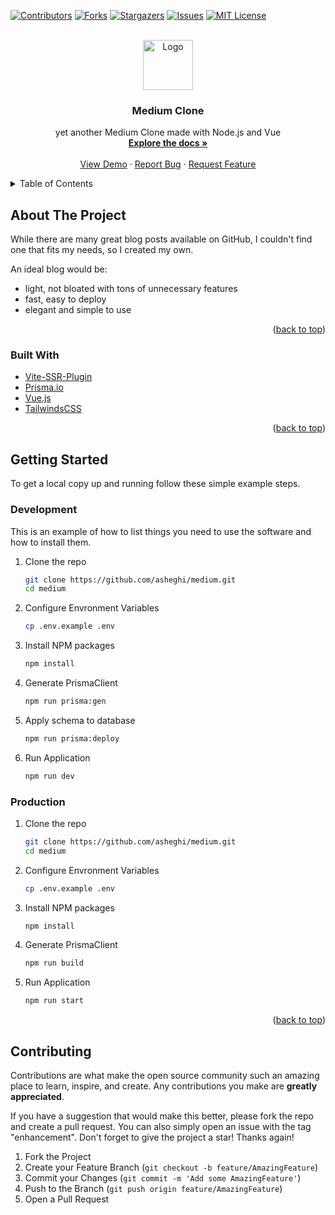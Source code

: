 <div id="top"></div>

<!-- PROJECT SHIELDS -->
<!--
*** I'm using markdown "reference style" links for readability.
*** Reference links are enclosed in brackets [ ] instead of parentheses ( ).
*** See the bottom of this document for the declaration of the reference variables
*** for contributors-url, forks-url, etc. This is an optional, concise syntax you may use.
*** https://www.markdownguide.org/basic-syntax/#reference-style-links
-->
[![Contributors][contributors-shield]][contributors-url]
[![Forks][forks-shield]][forks-url]
[![Stargazers][stars-shield]][stars-url]
[![Issues][issues-shield]][issues-url]
[![MIT License][license-shield]][license-url]

[//]: # ([![LinkedIn][linkedin-shield]][linkedin-url])



<!-- PROJECT LOGO -->
<br />
<div align="center">
  <a href="https://github.com/semycolon/medium">
    <img src="https://raw.githubusercontent.com/semycolon/medium/master/assets/icons/dynamic/icon-logo.svg" alt="Logo" width="80" height="80">
  </a>

<h3 align="center">Medium Clone</h3>

  <p align="center">
    yet another Medium Clone made with Node.js and Vue
    <br />
    <a href="https://github.com/semycolon/medium/tree/master/docs"><strong>Explore the docs »</strong></a>
    <br />
    <br />
    <a href="https://codeify.ir/">View Demo</a>
    ·
    <a href="https://github.com/semycolon/medium/issues">Report Bug</a>
    ·
    <a href="https://github.com/semycolon/medium/issues">Request Feature</a>
  </p>
</div>



<!-- TABLE OF CONTENTS -->
<details>
  <summary>Table of Contents</summary>
  <ol>
    <li>
      <a href="#about-the-project">About The Project</a>
      <ul>
        <li><a href="#built-with">Built With</a></li>
      </ul>
    </li>
    <li>
      <a href="#getting-started">Getting Started</a>
      <ul>
        <li><a href="#prerequisites">Prerequisites</a></li>
        <li><a href="#installation">Installation</a></li>
      </ul>
    </li>
    <li><a href="#usage">Usage</a></li>
    <li><a href="#roadmap">Roadmap</a></li>
    <li><a href="#contributing">Contributing</a></li>
    <li><a href="#license">License</a></li>
    <li><a href="#contact">Contact</a></li>
    <li><a href="#acknowledgments">Acknowledgments</a></li>
  </ol>
</details>



<!-- ABOUT THE PROJECT -->
## About The Project

<!-- [![Product Name Screen Shot][product-screenshot]](https://image.thum.io/get/maxAge/12/width/700/height/500https://codeify.ir) -->

While there are many great blog posts available on GitHub, I couldn't find one that fits my needs, so I created my own.

An ideal blog would be: 
- light, not bloated with tons of unnecessary features 
- fast, easy to deploy 
- elegant and simple to use


<p align="right">(<a href="#top">back to top</a>)</p>



### Built With

* [Vite-SSR-Plugin](https://vite-plugin-ssr.com/)
* [Prisma.io](https://www.prisma.io/)
* [Vue.js](https://vuejs.org/)
* [TailwindsCSS](https://vuejs.org/)

<p align="right">(<a href="#top">back to top</a>)</p>



<!-- GETTING STARTED -->
## Getting Started
To get a local copy up and running follow these simple example steps.

### Development

This is an example of how to list things you need to use the software and how to install them.
1. Clone the repo
   ```sh
   git clone https://github.com/asheghi/medium.git
   cd medium
   ```

2. Configure Envronment Variables 
   ```sh
   cp .env.example .env
   ```
3. Install NPM packages
   ```sh
   npm install
   ```
4. Generate PrismaClient
   ```sh
   npm run prisma:gen
   ```
5. Apply schema to database
   ```sh
   npm run prisma:deploy
   ```
5. Run Application
   ```sh
   npm run dev
   ```
   
   
### Production

1. Clone the repo
   ```sh
   git clone https://github.com/asheghi/medium.git
   cd medium
   ```
2. Configure Envronment Variables 
   ```sh
   cp .env.example .env
   ```
3. Install NPM packages
   ```sh
   npm install
   ```
4. Generate PrismaClient
   ```sh
   npm run build
   ```
5. Run Application
   ```sh
   npm run start
   ```

<p align="right">(<a href="#top">back to top</a>)</p>



<!-- CONTRIBUTING -->
## Contributing

Contributions are what make the open source community such an amazing place to learn, inspire, and create. Any contributions you make are **greatly appreciated**.

If you have a suggestion that would make this better, please fork the repo and create a pull request. You can also simply open an issue with the tag "enhancement".
Don't forget to give the project a star! Thanks again!

1. Fork the Project
2. Create your Feature Branch (`git checkout -b feature/AmazingFeature`)
3. Commit your Changes (`git commit -m 'Add some AmazingFeature'`)
4. Push to the Branch (`git push origin feature/AmazingFeature`)
5. Open a Pull Request



[//]: # (<!-- ACKNOWLEDGMENTS -->)

[//]: # (## Acknowledgments)

[//]: # ()
[//]: # (Use this space to list resources you find helpful and would like to give credit to. I've included a few of my favorites to kick things off!)

[//]: # ()
[//]: # (* [Choose an Open Source License]&#40;https://choosealicense.com&#41;)

[//]: # (* [GitHub Emoji Cheat Sheet]&#40;https://www.webpagefx.com/tools/emoji-cheat-sheet&#41;)

[//]: # (* [Malven's Flexbox Cheatsheet]&#40;https://flexbox.malven.co/&#41;)

[//]: # (* [Malven's Grid Cheatsheet]&#40;https://grid.malven.co/&#41;)

[//]: # (* [Img Shields]&#40;https://shields.io&#41;)

[//]: # (* [GitHub Pages]&#40;https://pages.github.com&#41;)

[//]: # (* [Font Awesome]&#40;https://fontawesome.com&#41;)

[//]: # (* [React Icons]&#40;https://react-icons.github.io/react-icons/search&#41;)

[//]: # ()
[//]: # (<p align="right">&#40;<a href="#top">back to top</a>&#41;</p>)



<!-- MARKDOWN LINKS & IMAGES -->
<!-- https://www.markdownguide.org/basic-syntax/#reference-style-links -->
[contributors-shield]: https://img.shields.io/github/contributors/semycolon/medium.svg?style=for-the-badge
[contributors-url]: https://github.com/semycolon/medium/graphs/contributors
[forks-shield]: https://img.shields.io/github/forks/semycolon/medium.svg?style=for-the-badge
[forks-url]: https://github.com/semycolon/medium/network/members
[stars-shield]: https://img.shields.io/github/stars/semycolon/medium.svg?style=for-the-badge
[stars-url]: https://github.com/semycolon/medium/stargazers
[issues-shield]: https://img.shields.io/github/issues/semycolon/medium.svg?style=for-the-badge
[issues-url]: https://github.com/semycolon/medium/issues
[license-shield]: https://img.shields.io/github/license/semycolon/medium.svg?style=for-the-badge
[license-url]: https://github.com/semycolon/medium/blob/master/LICENSE.txt
[linkedin-shield]: https://img.shields.io/badge/-LinkedIn-black.svg?style=for-the-badge&logo=linkedin&colorB=555
[linkedin-url]: https://linkedin.com
[product-screenshot]: images/screenshot.png

